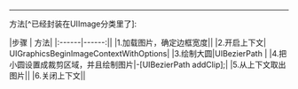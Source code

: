 <hr>
方法[^已经封装在UIImage分类里了]:

|步骤 | 方法|
|:------|------:||
|1.加载图片，确定边框宽度||
|2.开启上下文| UIGraphicsBeginImageContextWithOptions|
|3.绘制大圆|UIBezierPath |
|4.把小圆设置成裁剪区域，并且绘制图片|-[UIBezierPath addClip];|
|5.从上下文取出图片||
|6.关闭上下文||
